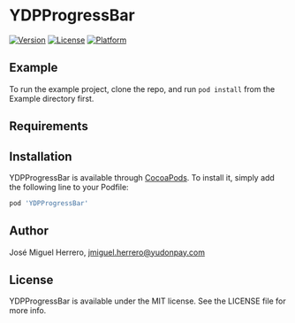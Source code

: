 # YDPProgressBar

[![Version](https://img.shields.io/cocoapods/v/YDPProgressBar.svg?style=flat)](https://cocoapods.org/pods/YDPProgressBar)
[![License](https://img.shields.io/cocoapods/l/YDPProgressBar.svg?style=flat)](https://cocoapods.org/pods/YDPProgressBar)
[![Platform](https://img.shields.io/cocoapods/p/YDPProgressBar.svg?style=flat)](https://cocoapods.org/pods/YDPProgressBar)

## Example

To run the example project, clone the repo, and run `pod install` from the Example directory first.

## Requirements

## Installation

YDPProgressBar is available through [CocoaPods](https://cocoapods.org). To install
it, simply add the following line to your Podfile:

```ruby
pod 'YDPProgressBar'
```

## Author

José Miguel Herrero, jmiguel.herrero@yudonpay.com

## License

YDPProgressBar is available under the MIT license. See the LICENSE file for more info.
